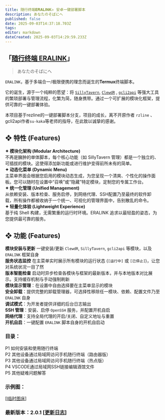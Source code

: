 ```yaml
---
title: 随行终端𝐄𝐑𝐀𝐋𝐈𝐍𝐊⟡ 安卓一键部署脚本
description: あなたのそばにへ
published: false
date: 2025-09-03T14:37:18.703Z
tags: 
editor: markdown
dateCreated: 2025-09-03T14:29:59.233Z
---
```


## 「[随行终端 ERALINK](https://discord.com/channels/1291925535324110879/1385183883540303872/1385183883540303872)」

> あなたのそばにへ

`ERALINK`，基于多端合一/极限便携的理念而诞生的**Termux**终端脚本。

它的诞生，源于一个纯粹的愿望：将 [`SillyTavern`](https://github.com/SillyTavern/SillyTavern), [`ClewdR`](https://discord.com/channels/1291925535324110879/1374353271484973066/1374353271484973066) , [`gcli2api`](https://github.com/su-kaka/gcli2api) 等强大工具的繁琐部署与管理流程，化繁为简，随身携带。通过一个可扩展的模块化框架，提供可靠的一键部署体验。

本项目基于rezline的一键部署脚本分支，项目的成长，离不开原作者 `rzline` 、gcli2api作者`su-kaka`等老师的指导，在此致以诚挚的感谢。

## ❖ 特性 (Features)

**✦ 模块化架构 (Modular Architecture)**  
不再是臃肿的单体脚本，每个核心功能（如 SillyTavern 管理）都是一个独立的、可插拔的模块。这使得添加新功能或进行维护变得前所未有的简单。  
**✦ 动态化菜单 (Dynamic Menu)**  
主菜单界面会根据您启用的模块动态生成，为您呈现一个清爽、个性化的操作面板。您可以随时在设置中“召唤”或“隐藏”特定模块，定制您的专属工作台。  
**✦ 统一化管理 (Unified Management)**  
从依赖安装、版本检查、服务启停，到网络代理、SSH配置乃至最终的软件卸载，所有操作都被收纳于一个统一、可视化的管理界面中，告别散乱的命令。  
**✦ 轻量化体验 (Lightweight Experience)**  
基于纯 Shell 构建，无需繁重的运行时环境。ERALINK 追求以最轻盈的姿态，为您提供最可靠的服务。

## ❖ 功能 (Features)

**模块安装与更新** 一键安装/更新 `ClewdR`, `SillyTavern`, `gcli2api` 等模块，以及 `ERALINK` 框架自身  
**服务状态监控** 在主菜单实时展示所有模块的运行状态 (`[运行中]` 或 `[已停止]`)，让您对系统状况一目了然  
**版本智能检查** 启动时异步检查各模块与框架的最新版本，并与本地版本对比展示。支持缓存机制与手动强制刷新  
**模块显示管理**：在设置中自由选择要在主菜单显示的模块  
**安全卸载**：提供完整的卸载管理器，可选择性移除任一模块、依赖、配置文件乃至 `ERALINK` 自身  
**调试模式**：为开发者提供详细的后台日志输出  
**SSH 管理**：安装、启停 `OpenSSH` 服务，并配置开机自启  
**网络代理**：支持全局代理的开启/关闭、自定义地址与重置  
**开机自启**：一键配置 `ERALINK` 脚本自身的开机自启动

### 目录：

P1 如何安装和使用随行终端  
P2 其他设备通过局域网访问手机随行终端（路由器版）  
P3 其他设备通过局域网访问手机随行终端（热点版）  
P4 VSCODE通过局域网SSH链接编辑酒馆文件  
P5 其他疑难问题解答

### 示例图：

\[[l临时图床](https://discord.com/channels/1291925535324110879/1385183883540303872/1412131771222327368)\] 

### 最新版本：2.0.1 \[[更新日志](https://discord.com/channels/1291925535324110879/1385183883540303872/1412128265908256911)\]